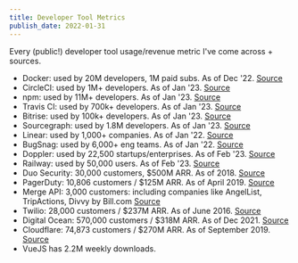 ```yaml
---
title: Developer Tool Metrics
publish_date: 2022-01-31
---
```


Every (public!) developer tool usage/revenue metric I've come across + sources. 

- Docker: used by 20M developers, 1M paid subs. As of Dec '22. [Source](https://www.linkedin.com/posts/asethi_docker-the-phoenix-saga-activity-7003572185839677440-eUk3/)
- CircleCI: used by 1M+ developers. As of Jan '23. [Source](https://circleci.com/)
- npm: used by 11M+ developers. As of Jan '23. [Source](https://www.npmjs.com/)
- Travis CI: used by 700k+ developers. As of Jan '23. [Source](https://www.travis-ci.com/about-us/)
- Bitrise: used by 100k+ developers. As of Jan '23. [Source](https://bitrise.io/)
- Sourcegraph: used by 1.8M developers. As of Jan '23. [Source](https://about.sourcegraph.com/)
- Linear: used by 1,000+ companies. As of Jan '22. [Source](https://twitter.com/karrisaarinen/status/1480659739625209861?s=20&t=WjDLYUgEpr_fFwTDaLIsjg)
- BugSnag: used by 6,000+ eng teams. As of Jan '22. [Source](https://www.bugsnag.com/)
- Doppler: used by 22,500 startups/enterprises. As of Feb '23. [Source](https://jobs.lever.co/doppler/f4ec40b5-0016-487e-b511-35e509dba5ed)
- Railway: used by 50,000 users. As of Feb '23. [Source](https://railway.app/careers) 
- Duo Security: 30,000 customers, $500M ARR. As of 2018. [Source](https://jon.oberheide.org/#about)
- PagerDuty: 10,806 customers / $125M ARR. As of April 2019. [Source](https://www.sec.gov/Archives/edgar/data/1568100/000162828019003003/pagerdutys-1.htm) 
- Merge API: 3,000 customers: including companies like AngelList, TripActions, Divvy by Bill.com [Source](https://merge.dev/blog/announcing-merges-55-million-series-b)
- Twilio: 28,000 customers / $237M ARR. As of June 2016. [Source](https://www.sec.gov/Archives/edgar/data/1447669/000104746916013448/a2227414zs-1.htm)
- Digital Ocean: 570,000 customers / $318M ARR. As of Dec 2021. [Source](https://www.sec.gov/Archives/edgar/data/1582961/000119312521055798/d898181ds1.htm)
- Cloudflare: 74,873 customers / $270M ARR. As of September 2019. [Source](https://www.sec.gov/Archives/edgar/data/1477333/000119312519222176/d735023ds1.htm)
- VueJS has 2.2M weekly downloads. 
